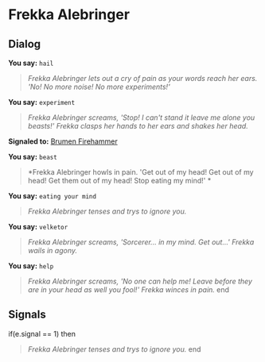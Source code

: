# Frekka Alebringer


## Dialog

**You say:** `hail`



>*Frekka Alebringer lets out a cry of pain as your words reach her ears.  'No!  No more noise!  No more experiments!'*

**You say:** `experiment`



>*Frekka Alebringer screams, 'Stop! I can't stand it leave me alone you beasts!' Frekka clasps her hands to her ears and shakes her head.*


**Signaled to:**  [Brumen Firehammer](/npc/112034)

**You say:** `beast`



>*Frekka Alebringer howls in pain. 'Get out of my head! Get out of my head! Get them out of my head! Stop eating my mind!' *

**You say:** `eating your mind`



>*Frekka Alebringer tenses and trys to ignore you.*

**You say:** `velketor`



>*Frekka Alebringer screams, 'Sorcerer... in my mind.  Get out...'  Frekka wails in agony.*

**You say:** `help`



>*Frekka Alebringer screams, 'No one can help me!  Leave before they are in your head as well you fool!'  Frekka winces in pain.*
end



## Signals

if(e.signal == 1) then


>*Frekka Alebringer tenses and trys to ignore you.*
end